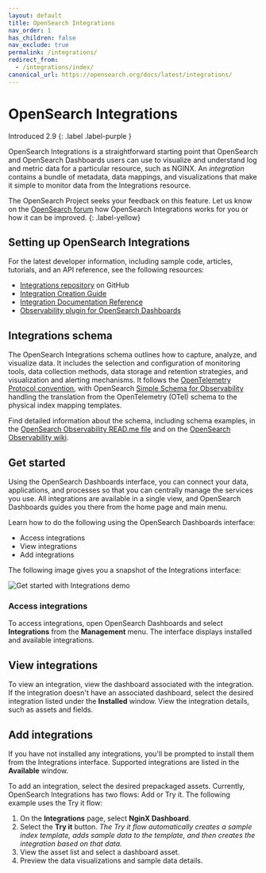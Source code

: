 ```yaml
---
layout: default
title: OpenSearch Integrations
nav_order: 1
has_children: false
nav_exclude: true
permalink: /integrations/
redirect_from:
  - /integrations/index/
canonical_url: https://opensearch.org/docs/latest/integrations/
---
```


# OpenSearch Integrations
Introduced 2.9
{: .label .label-purple }

OpenSearch Integrations is a straightforward starting point that OpenSearch and OpenSearch Dashboards users can use to visualize and understand log and metric data for a particular resource, such as NGINX. An _integration_ contains a bundle of metadata, data mappings, and visualizations that make it simple to monitor data from the Integrations resource.

The OpenSearch Project seeks your feedback on this feature. Let us know on the [OpenSearch forum](https://forum.opensearch.org/) how OpenSearch Integrations works for you or how it can be improved. 
{: .label-yellow}

## Setting up OpenSearch Integrations

For the latest developer information, including sample code, articles, tutorials, and an API reference, see the following resources:

- [Integrations repository](https://github.com/opensearch-project/observability/tree/e18cf354fd7720a6d5df6a6de5d53e51a9d43127/integrations) on GitHub
- [Integration Creation Guide](https://github.com/opensearch-project/dashboards-observability/wiki/Integration-Creation-Guide)
- [Integration Documentation Reference](https://github.com/opensearch-project/dashboards-observability/wiki/Integration-Documentation-Reference)
- [Observability plugin for OpenSearch Dashboards](https://github.com/opensearch-project/dashboards-observability/wiki)
 
## Integrations schema

The OpenSearch Integrations schema outlines how to capture, analyze, and visualize data. It includes the selection and configuration of monitoring tools, data collection methods, data storage and retention strategies, and visualization and alerting mechanisms. It follows the [OpenTelemetry Protocol convention](https://github.com/open-telemetry), with OpenSearch [Simple Schema for Observability](https://opensearch.org/docs/latest/observing-your-data/ssfo/) handling the translation from the OpenTelemetry (OTel) schema to the physical index mapping templates. 

Find detailed information about the schema, including schema examples, in the [OpenSearch Observability READ.me file](https://github.com/opensearch-project/opensearch-catalog/blob/main/docs/schema/observability/README.md) and on the [OpenSearch Observability wiki](https://github.com/opensearch-project/dashboards-observability/wiki/OpenSearch-Observability--Home#observability-schema).

## Get started

Using the OpenSearch Dashboards interface, you can connect your data, applications, and processes so that you can centrally manage the services you use. All integrations are available in a single view, and OpenSearch Dashboards guides you there from the home page and main menu. 

Learn how to do the following using the OpenSearch Dashboards interface:

- Access integrations
- View integrations
- Add integrations 

The following image gives you a snapshot of the Integrations interface: 

![Get started with Integrations demo]({{site.url}}{{site.baseurl}}/images/integrations/nginx-integration.gif)

### Access integrations

To access integrations, open OpenSearch Dashboards and select **Integrations** from the **Management** menu. The interface displays installed and available integrations.

## View integrations

To view an integration, view the dashboard associated with the integration. If the integration doesn't have an associated dashboard, select the desired integration listed under the **Installed** window. View the integration details, such as assets and fields. 

## Add integrations

If you have not installed any integrations, you'll be prompted to install them from the Integrations interface. Supported integrations are listed in the **Available** window. 

To add an integration, select the desired prepackaged assets. Currently, OpenSearch Integrations has two flows: Add or Try it. The following example uses the Try it flow:

1. On the **Integrations** page, select **NginX Dashboard**.
2. Select the **Try it** button. _The Try it flow automatically creates a sample index template, adds sample data to the template, and then creates the integration based on that data._
3. View the asset list and select a dashboard asset.
4. Preview the data visualizations and sample data details.  


